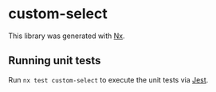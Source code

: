 # custom-select

This library was generated with [Nx](https://nx.dev).

## Running unit tests

Run `nx test custom-select` to execute the unit tests via [Jest](https://jestjs.io).
